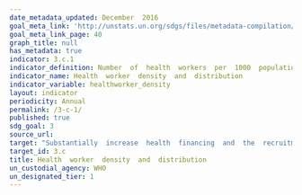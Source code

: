 ```yaml
---
date_metadata_updated: December  2016
goal_meta_link: 'http://unstats.un.org/sdgs/files/metadata-compilation/Metadata-Goal-3.pdf'
goal_meta_link_page: 40
graph_title: null
has_metadata: true
indicator: 3.c.1
indicator_definition: Number  of  health  workers  per  1000  population.
indicator_name: Health  worker  density  and  distribution
indicator_variable: healthworker_density
layout: indicator
periodicity: Annual
permalink: /3-c-1/
published: true
sdg_goal: 3
source_url: 
target: "Substantially  increase  health  financing  and  the  recruitment,  development,  training  and  retention  of  the  health  workforce  in  developing  countries,  especially  in  least  developed  countries  and  small  island  developing  States."
target_id: 3.c
title: Health  worker  density  and  distribution
un_custodial_agency: WHO
un_designated_tier: 1
---
```

